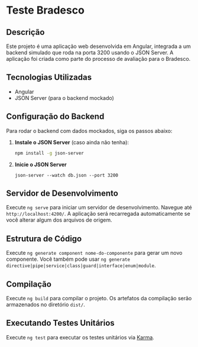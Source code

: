 
# Teste Bradesco

## Descrição
Este projeto é uma aplicação web desenvolvida em Angular, integrada a um backend simulado que roda na porta 3200 usando o JSON Server. A aplicação foi criada como parte do processo de avaliação para o Bradesco.

## Tecnologias Utilizadas
- Angular
- JSON Server (para o backend mockado)

## Configuração do Backend
Para rodar o backend com dados mockados, siga os passos abaixo:

1. **Instale o JSON Server** (caso ainda não tenha):
   ```bash
   npm install -g json-server
2. **Inicie o JSON Server** 
   ```
   json-server --watch db.json --port 3200
   
## Servidor de Desenvolvimento

Execute `ng serve` para iniciar um servidor de desenvolvimento. Navegue até `http://localhost:4200/`. A aplicação será recarregada automaticamente se você alterar algum dos arquivos de origem.

## Estrutura de Código

Execute `ng generate component nome-do-componente` para gerar um novo componente. Você também pode usar `ng generate directive|pipe|service|class|guard|interface|enum|module`.

## Compilação

Execute `ng build` para compilar o projeto. Os artefatos da compilação serão armazenados no diretório `dist/`.

## Executando Testes Unitários

Execute `ng test` para executar os testes unitários via [Karma](https://karma-runner.github.io).


